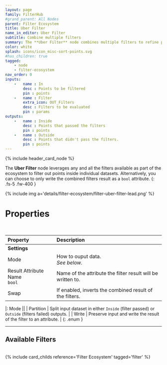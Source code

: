 ```yaml
---
layout: page
family: FilterHub
#grand_parent: All Nodes
parent: Filter Ecosystem
title: Uber Filter
name_in_editor: Uber Filter
subtitle: Combine multiple filters
summary: The **Uber Filter** node combines multiple filters to refine points within a dataset. You can either split the dataset based on filters results or write the result to an attribute.
color: white
splash: icons/icon_misc-sort-points.svg
#has_children: true
tagged: 
    - node
    - filter-ecosystem
nav_order: 0
inputs:
    -   name : In
        desc : Points to be filtered
        pin : points
    -   name : Filter
        extra_icon: OUT_Filters
        desc : Filters to be evaluated
        pin : params
outputs:
    -   name : Inside
        desc : Points that passed the filters
        pin : points
    -   name : Outside
        desc : Points that didn't pass the filters.
        pin : points
---
```


{% include header_card_node %}

The **Uber Filter** node leverages any and all the filters available as part of the ecosystem to filter out points inside individual datasets. Alternatively, you can choose to only write the combined filters result as a `bool` attribute.
{: .fs-5 .fw-400 } 

{% include img a='details/filter-ecosystem/filter-uber-filter-lead.png' %}

# Properties
<br>

| Property       | Description          |
|:-------------|:------------------|
| **Settings**          ||
| Mode         | How to ouput data.<br>*See below.*|
| Result Attribute Name<br>`bool`         | Name of the attribute the filter result will be written to. |
| Swap         | If enabled, inverts the combined result of the filters. |

|: Mode      ||
| <span class="ebit">Partition</span>           | Split input dataset in either `Inside` (filter passed) or `Outside` (filters failed) outputs.  |
| <span class="ebit">Write</span>           | Preserve input and write the result of the filter to an attribute. |
{: .enum }

---
## Available Filters
<br>
{% include card_childs reference='Filter Ecosystem' tagged='filter' %}